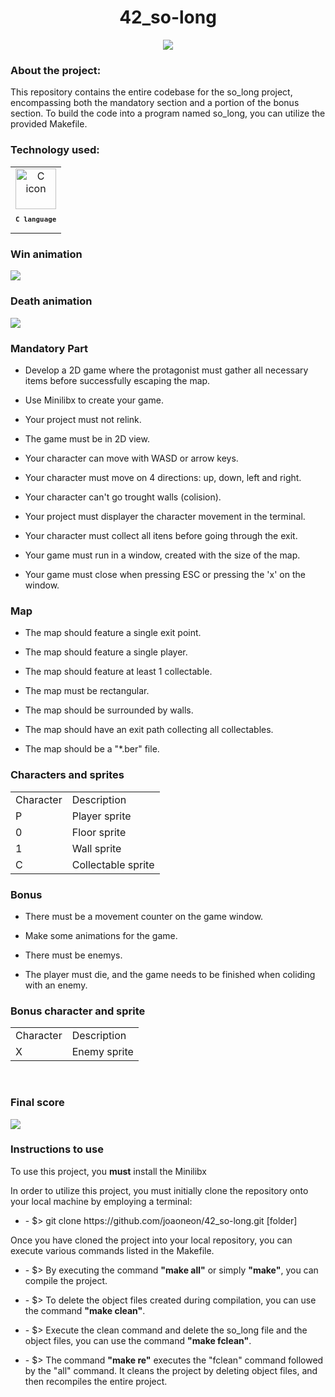 <h1 align="center">
  42_so-long
</h1>
<p align="center">
  <img src="https://github.com/joaoneon/42_so-long/assets/6489188/faad9b2b-a141-4340-a60e-9535f35009ca">
</p>

<h3 align="left">
About the project:
</h3>
<p>
This repository contains the entire codebase for the so_long project, encompassing both the mandatory section and a portion of the bonus section. To build the code into a program named so_long, you can utilize the provided Makefile.
</p>

<h3 align="left">
    Technology used:
  </h3>
   <table>
       <td align="center">
            <img src="https://skillicons.dev/icons?i=c" width="65px" alt="C icon" /><br>
            <sub>
                <b>
                    <pre>C language</pre>
                </b>
            </sub>
        </td>
  </table>
  <h3 align=>
  Win animation  
</h3>

   <img src="https://github.com/joaoneon/42_so-long/assets/6489188/35d2c361-aed4-45a9-b0c4-4fffc8cef599" /><br>
   
  <h3 align=>

  Death animation  
</h3>
 <img src="https://github.com/joaoneon/42_so-long/assets/6489188/25682840-6c3e-47c1-a062-0fe25a2f599e" /><br>
  <h3 align=>
  Mandatory Part  
</h3>

  <ul>
  <li>
  Develop a 2D game where the protagonist must gather all necessary items before successfully escaping the map.
  </ul>
  </li>

  <ul>
  <li>
  Use Minilibx to create your game.
  </ul>
  </li>
  
  <ul>
  <li>
  Your project must not relink.
  </ul>
  </li>

  <ul>
  <li>
 The game must be in 2D view.
  </ul>
  </li>
    <ul>
  <li>
  Your character can move with WASD or arrow keys.
  </ul>
  </li>
    <ul>
  <li>
  Your character must move on 4 directions: up, down, left and right.
  </ul>
  </li>
    <ul>
  <li>
  Your character can't go trought walls (colision).
  </ul>
  </li>
    <ul>
  <li>
  Your project must displayer the character movement in the terminal.
  </ul>
  </li>
    <ul>
  <li>
  Your character must collect all itens before going through the exit.
  </ul>
  </li>
    <ul>
  <li>
 Your game must run in a window, created with the size of the map.
  </ul>
  </li>
    <ul>
  <li>
  Your game must close when pressing ESC or pressing the 'x' on the window.
  </ul>
  </li>

   <h3 align=>
 Map 
</h3>
  <ul>
  <li>
 The map should feature a single exit point.
  </ul>
  </li>
    <ul>
  <li>
 The map should feature a single player.
  </ul>
  </li>
    <ul>
  <li>
 The map should feature at least 1 collectable.
  </ul>
  </li>
    <ul>
  <li>
 The map must be rectangular.
  </ul>
  </li>
    <ul>
  <li>
 The map should be surrounded by walls.
  </ul>
  </li>
    <ul>
  <li>
The map should have an exit path collecting all collectables.
  </ul>
  </li>
      <ul>
  <li>
The map should be a "*.ber" file.
  </ul>
  </li>

   <h3 align=>
  Characters and sprites
</h3>
  <table align>
  <tr>
    <td>Character</td>
    <td>Description</td>
  </tr>
  <tr>
    <td>P</td>
    <td>Player sprite</td>
  </tr>
    <tr>
    <td>0</td>
    <td>Floor sprite</td>
  </tr>
    <tr>
    <td>1</td>
    <td>Wall sprite</td>
  </tr>
    <tr>
    <td>C</td>
    <td>Collectable sprite</td>
  </table>
  <h3 align=>
 Bonus
</h3>
  <ul>
  <li>
There must be a movement counter on the game window.
  </ul>
  </li>
      <ul>
  <li>
Make some animations for the game.
  </ul>
  </li>
    <ul>
  <li>
There must be enemys.
  </ul>
  </li>
    <ul>
  <li>
The player must die, and the game needs to be finished when coliding with an enemy.
  </ul>
  </li>
   <h3 align=>
  Bonus character and sprite
</h3>
  <table align>
  <tr>
    <td>Character</td>
    <td>Description</td>
  </tr>
  <tr>
    <td>X</td>
    <td>Enemy sprite</td>
  </tr>
  </table>
  <br>

 <h3 align="left">
   Final score  
</h3>
<p align="left">
  <img src="https://github.com/joaoneon/42_so-long/assets/6489188/75b29191-b43b-4c38-bd4c-f3c6ce556c76">
</p>


   <h3 align=>
  Instructions to use
</h3>
 <p>
To use this project, you <b>must</b> install the Minilibx
  </p>
  <p>
  In order to utilize this project, you must initially clone the repository onto your local machine by employing a terminal:
  </p>
  <ul>
  <li>
  - $> git clone https://github.com/joaoneon/42_so-long.git [folder]
  </ul>
  </li>
  
  <p>
  Once you have cloned the project into your local repository, you can execute various commands listed in the Makefile.
  </p>
  <ul>
  <li>
  - $> By executing the command <b>"make all"</b> or simply <b>"make"</b>, you can compile the project.
  </ul>
    <ul>
  <li>
  - $> To delete the object files created during compilation, you can use the command <b>"make clean"</b>.
  </ul>
  </li>
    <ul>
  <li>
  - $> Execute the clean command and delete the so_long file and the object files, you can use the command <b>"make fclean"</b>.
  </ul>
  </li>
    <ul>
  <li>
  - $>  The command <b>"make re"</b> executes the "fclean" command followed by the "all" command. It cleans the project by deleting object files, and then recompiles the entire project.
  </ul>
  </li>
